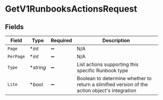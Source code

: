 # GetV1RunbooksActionsRequest


## Fields

| Field                                                                                         | Type                                                                                          | Required                                                                                      | Description                                                                                   |
| --------------------------------------------------------------------------------------------- | --------------------------------------------------------------------------------------------- | --------------------------------------------------------------------------------------------- | --------------------------------------------------------------------------------------------- |
| `Page`                                                                                        | **int*                                                                                        | :heavy_minus_sign:                                                                            | N/A                                                                                           |
| `PerPage`                                                                                     | **int*                                                                                        | :heavy_minus_sign:                                                                            | N/A                                                                                           |
| `Type`                                                                                        | **string*                                                                                     | :heavy_minus_sign:                                                                            | List actions supporting this specific Runbook type                                            |
| `Lite`                                                                                        | **bool*                                                                                       | :heavy_minus_sign:                                                                            | Boolean to determine whether to return a slimified version of the action object's integration |